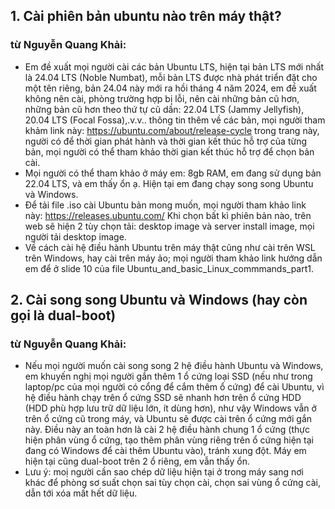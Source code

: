 ## 1. Cài phiên bản ubuntu nào trên máy thật?
### từ Nguyễn Quang Khải: 
- Em đề xuất mọi người cài các bản Ubuntu LTS, hiện tại bản LTS mới nhất là 24.04 LTS (Noble Numbat), mỗi bản LTS được nhà phát triển đặt cho một tên riêng, bản 24.04 này mới ra hồi tháng 4 năm 2024, em đề xuất không nên cài, phòng trường hợp bị lỗi, nên cài những bản cũ hơn, những bản cũ hơn theo thứ tự cũ dần: 22.04 LTS (Jammy Jellyfish), 20.04 LTS (Focal Fossa),.v.v.. thông tin thêm về các bản, mọi người tham khảm link này: https://ubuntu.com/about/release-cycle trong trang này, người có để thời gian phát hành và thời gian kết thúc hỗ trợ của từng bản, mọi người có thể tham khảo thời gian kết thúc hỗ trợ để chọn bản cài.
-  Mọi người có thể tham khảo ở máy em: 8gb RAM, em đang sử dụng bản 22.04 LTS, và em thấy ổn ạ. Hiện tại em đang chạy song song Ubuntu và Windows.
- Để tải file .iso cài Ubuntu bản mong muốn, mọi người tham khảo link này: https://releases.ubuntu.com/ Khi chọn bất kì phiên bản nào, trên web sẽ hiện 2 tùy chọn tải: desktop image và server install image, mọi người tải desktop image.  
- Về cách cài hệ điều hành Ubuntu trên máy thật cũng như cài trên WSL trên Windows, hay cài trên máy ảo; mọi người tham khảo link hướng dẫn em để ở slide 10 của file Ubuntu_and_basic_Linux_commmands_part1.
## 2. Cài song song Ubuntu và Windows (hay còn gọi là dual-boot)
### từ Nguyễn Quang Khải:
- Nếu mọi người muốn cài song song 2 hệ điều hành Ubuntu và Windows, em khuyến nghị mọi người gắn thêm 1 ổ cứng loại SSD (nếu như trong laptop/pc của mọi người có cổng để cắm thêm ổ cứng) để cài Ubuntu, vì hệ điều hành chạy trên ổ cứng SSD sẽ nhanh hơn trên ổ cứng HDD (HDD phù hợp lưu trữ dữ liệu lớn, ít dùng hơn), như vậy Windows vẫn ở trên ổ cứng cũ trong máy, và Ubuntu sẽ được cài trên ổ cứng mới gắn này. Điều này an toàn hơn là cài 2 hệ điều hành chung 1 ổ cứng (thực hiện phân vùng ổ cứng, tạo thêm phân vùng riêng trên ổ cứng hiện tại đang có Windows để cài thêm Ubuntu vào), tránh xung đột. Máy em hiện tại cũng dual-boot trên 2 ổ riêng, em vẫn thấy ổn.
- Lưu ý: moị người cần sao chép dữ liệu hiện tại ở trong máy sang nơi khác để phòng sơ suất chọn sai tùy chọn cài, chọn sai vùng ổ cứng cài, dẫn tới xóa mất hết dữ liệu.
